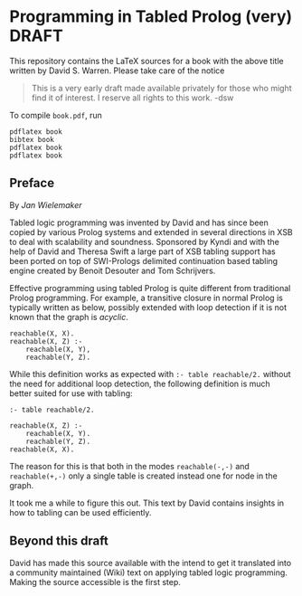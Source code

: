 # Programming in Tabled Prolog (very) DRAFT

This repository contains the LaTeX sources  for   a  book with the above
title written by David S. Warren. Please take care of the notice

> This is a very early draft made available privately for those who
> might find it of interest. I reserve all rights to this work. -dsw

To compile `book.pdf`, run

    pdflatex book
    bibtex book
    pdflatex book
    pdflatex book

## Preface

By _Jan Wielemaker_

Tabled logic programming was invented by David and has since been copied
by various Prolog systems and extended in   several directions in XSB to
deal with scalability and soundness.  Sponsored   by  Kyndi and with the
help of David and Theresa Swift a large  part of XSB tabling support has
been ported on top of SWI-Prologs   delimited continuation based tabling
engine created by Benoit Desouter and Tom Schrijvers.

Effective programming using  tabled  Prolog   is  quite  different  from
traditional Prolog programming. For  example,   a  transitive closure in
normal Prolog is typically written as below, possibly extended with loop
detection if it is not known that the graph is _acyclic_.

```
reachable(X, X).
reachable(X, Z) :-
    reachable(X, Y),
    reachable(Y, Z).
```

While this definition works as expected   with ``:- table reachable/2.``
without the need for additional loop detection, the following definition
is much better suited for use with tabling:

```
:- table reachable/2.

reachable(X, Z) :-
    reachable(X, Y).
    reachable(Y, Z).
reachable(X, X).
```

The reason for this is  that  both   in  the  modes `reachable(-,-)` and
`reachable(+,-)` only a single table is created  instead one for node in
the graph.

It took me a while to  figure  this   out.  This  text by David contains
insights in how to tabling can be used efficiently.

## Beyond this draft

David has made  this  source  available  with   the  intend  to  get  it
translated into a community maintained (Wiki)   text  on applying tabled
logic programming.   Making the source accessible is the first step.
